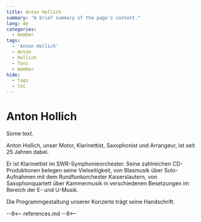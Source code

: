 ```yaml
---
title: Anton Hollich
summary: "A brief summary of the page's content."
lang: de
categories:
  - member
tags:
  - 'Anton Hollich'
  - Anton
  - Hollich
  - Toni
  - member
hide:
  - tags
  - toc
---
```


# Anton Hollich

Some text.

<!-- more -->

Anton Hollich, unser Motor, Klarinettist, Saxophonist und Arrangeur, ist seit 25 Jahren dabei.

Er ist Klarinettist im SWR-Symphonieorchester.
Seine zahlreichen CD-Produktionen belegen seine Vielseitigkeit, von Blasmusik über Solo-Aufnahmen mit dem Rundfunkorchester Kaiserslautern, von Saxophonquartett über Kammermusik in verschiedenen Besetzungen im Bereich der E- und U-Musik.

Die Programmgestaltung unserer Konzerte trägt seine Handschrift.

--8<--
references.md
--8<--
